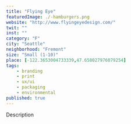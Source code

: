 ```yaml
---
title: "Flying Eye"
featuredImage: ./-hamburgers.png
website: "http://www.flyingeyedesign.com/"
twit: ""
inst: ""
category: "F"
city: "Seattle"
neighborhood: "Fremont"
size: "Small (1-10)"
place: [-122.3653004733339,47.658027976079254]
tags:
    - branding
    - print
    - ux/ui
    - packaging
    - environmental
published: true
---
```


Description
